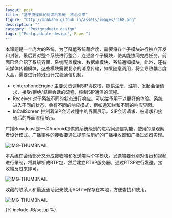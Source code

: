 ```yaml
---
layout: post
title: "基于流媒体的对讲机系统——核心引擎"
figure: "http://mnhkahn.github.io/assets/images/c168.png"
description: ""
category: "Postgraduate design"
tags: ["Postgraduate design", Paper"]
---
```


本课题是一个庞大的系统，为了降低系统耦合度，需要将各个子模块进行独立开发和封装。最后要对整个系统进行整合，连通各个子模块，使其能协同完成任务。前面已经介绍了系统界面、系统配置模块、数据库模块、系统通知模块，此外，还有流媒体传输模块，这些模块需要复杂的消息传输，如果随意调用，将会导致耦合度太高，需要进行特殊设计完善通信机制。

+ cInterphoneEngine 主要负责调用SIP协议栈，提供注册、注销、发起会话请求、接受/拒绝/结束会话的流程，控制SIP通信的流程。
+ Receiver 对于系统不同的状态进行响应。可以给予用于以更好的体验。系统进入不同的状态，会有不同的响应模式，例如通知栏和不同的响应界面。
+ InCallScreen 控制着SIP会话过程中的界面展示。SIP会话请求、被请求和接通后的界面流程展示。

广播Broadcast是一种Android提供的系统级别的进程间通信功能，使用的是观察者设计模式。广播事件的接收要通过提前注册好的广播接收器和广播过滤器实现。

![IMG-THUMBNAIL](http://cyeam.qiniudn.com/receiver.png)

本系统在会话部分又分成接收端和发送端两个字模块。发送端要分别对语音和视频进行录制，将其解析成RTP包，然后建立RTSP服务器，通过RTSP进行发送。接收端反过来即可。

![IMG-THUMBNAIL](http://cyeam.qiniudn.com/%E6%B5%81%E7%A8%8B%E5%9B%BE.png)

收藏的联系人和最近通话记录使用SQLite保存在本地，方便查找和使用。

![IMG-THUMBNAIL](http://cyeam.qiniudn.com/service_framework.png)


{% include JB/setup %}